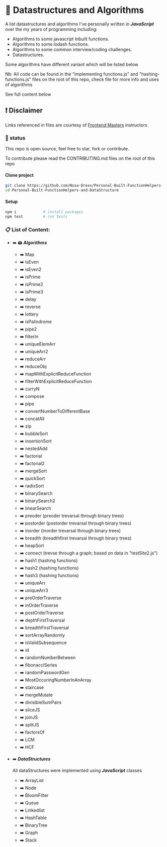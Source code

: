 # 👋 Datastructures and Algorithms

A list datastructures and algorithms I've personally written in **_JavaScript_** over the my years of programming including:

- Algorithms to some javascript Inbuilt functions.
- Algorithms to some lodash functions.
- Algorithms to some common interview/coding challenges.
- Datastructures.

Some algorithms have different variant which will be listed below

Nb: All code can be found in the "implementing functions.js" and "hashing-functions.js" files on the root of this repo, check file for more info and uses of algorithms

See full content below

## ❗ Disclaimer

Links referenced in files are courtesy of <a href="https://frontendmasters.com/" target="_blank">Frontend Masters</a> instructors

### 📌 status

This repo is open source, feel free to star, fork or contribute.

To contribute please read the CONTRIBUTING.md files on the root of this repo

#### Clone project

```sh
git clone https://github.com/Nosa-Drexx/Personal-Built-FunctionHelpers-and-DataStructure.git # or 'git@github.com:Nosa-Drexx/Personal-Built-FunctionHelpers-and-DataStructure.git' for ssh
cd Personal-Built-FunctionHelpers-and-DataStructure
```

#### Setup

```sh
npm i            # install packages
npm test         # run tests
```

### 📋 List of Content:

- ➡️ 🖨️ **_Algorithms_**

  - ➡️ Map
  - ➡️ isEven
  - ➡️ isEven2
  - ➡️ isPrime
  - ➡️ isPrime2
  - ➡️ isPrime3
  - ➡️ delay
  - ➡️ reverse
  - ➡️ lottery
  - ➡️ isPalindrome
  - ➡️ pipe2
  - ➡️ filterIn
  - ➡️ uniqueElemArr
  - ➡️ uniqueArr2
  - ➡️ reduceArr
  - ➡️ reduceObj
  - ➡️ mapWithExplicitReduceFunction
  - ➡️ filterWithExplicitReduceFunction
  - ➡️ curryN
  - ➡️ compose
  - ➡️ pipe
  - ➡️ convertNumberToDifferentBase
  - ➡️ concatAll
  - ➡️ zip
  - ➡️ bubbleSort
  - ➡️ insertionSort
  - ➡️ nestedAdd
  - ➡️ factorial
  - ➡️ factorial2
  - ➡️ mergeSort
  - ➡️ quickSort
  - ➡️ radixSort
  - ➡️ binarySearch
  - ➡️ binarySearch2
  - ➡️ linearSearch
  - ➡️ preoder (preoder trevarsal through binary trees)
  - ➡️ postorder (postorder trevarsal through binary trees)
  - ➡️ inorder (inorder trevarsal through binary trees)
  - ➡️ breadth (breadthfirst trevarsal through binary trees)
  - ➡️ heapSort
  - ➡️ connect (trevse through a graph; based on data in "testSite2.js")
  - ➡️ hash1 (hashing functions)
  - ➡️ hash2 (hashing functions)
  - ➡️ hash3 (hashing functions)
  - ➡️ uniqueArr
  - ➡️ uniqueArr3
  - ➡️ preOrderTraverse
  - ➡️ inOrderTraverse
  - ➡️ postOrderTraverse
  - ➡️ depthFirstTraversal
  - ➡️ breadthFirstTraversal
  - ➡️ sortArrayRandomly
  - ➡️ isValidSubsequence
  - ➡️ id
  - ➡️ randomNumberBetween
  - ➡️ fibonacciSeries
  - ➡️ randomPasswordGen
  - ➡️ MostOccuringNumberInAnArray
  - ➡️ staircase
  - ➡️ mergeMutate
  - ➡️ divisibleSumPairs
  - ➡️ sliceJS
  - ➡️ joinJS
  - ➡️ splitJS
  - ➡️ factorsOf
  - ➡️ LCM
  - ➡️ HCF

- ➡️ **_DataStructures_**

  All dataStructures were implemented using **_JavaScript_** classes

  - ➡️ ArrayList
  - ➡️ Node
  - ➡️ BloomFilter
  - ➡️ Queue
  - ➡️ Linkedlist
  - ➡️ HashTable
  - ➡️ BinaryTree
  - ➡️ Graph
  - ➡️ Stack
